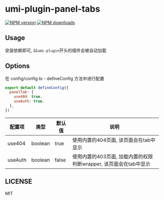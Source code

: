 # umi-plugin-panel-tabs

[![NPM version](https://img.shields.io/npm/v/umi-plugin-panel-tabs.svg?style=flat)](https://npmjs.org/package/umi-plugin-panel-tabs) [![NPM downloads](http://img.shields.io/npm/dm/umi-plugin-panel-tabs.svg?style=flat)](https://npmjs.org/package/umi-plugin-panel-tabs)

## Usage

安装依赖即可, 以`umi-plugin`开头的插件会被自动加载

## Options

在 config/config.ts - defineConfig 方法中进行配置
```js
export default defineConfig({
  panelTab: {
    use404: true,
    useAuth: true,
  },
})
```

配置项 | 类型 | 默认值 | 说明
 --- | --- | --- | ---
use404 | boolean | true | 使用内置的404页面, 该页面会在tab中显示
useAuth | boolean | false | 使用内置的403页面, 加载内置的权限判断wrapper, 该页面会在tab中显示

## LICENSE

MIT
